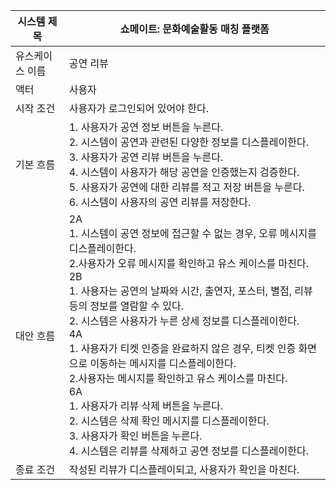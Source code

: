 | 시스템 제목| 쇼메이트: 문화예술활동 매칭 플랫폼  |
|-----------------|-------------------|
| 유스케이스 이름| 공연 리뷰 |
| 액터             | 사용자 |
| 시작 조건          | 사용자가 로그인되어 있어야 한다.|           
| 기본 흐름          | 1. 사용자가 공연 정보 버튼을 누른다.<br>2. 시스템이 공연과 관련된 다양한 정보를 디스플레이한다. <br>3. 사용자가 공연 리뷰 버튼을 누른다. <br>4. 시스템이 사용자가 해당 공연을 인증했는지 검증한다. <br>5. 사용자가 공연에 대한 리뷰를 적고 저장 버튼을 누른다. <br>6. 시스템이 사용자의 공연 리뷰를 저장한다.|
| 대안 흐름          |2A<br>  1. 시스템이 공연 정보에 접근할 수 없는 경우, 오류 메시지를 디스플레이한다.<br>  2.사용자가 오류 메시지를 확인하고 유스 케이스를 마친다. <br>2B<br>  1. 사용자는 공연의 날짜와 시간, 출연자, 포스터, 별점, 리뷰 등의 정보를 열람할 수 있다. <br>  2. 시스템은 사용자가 누른 상세 정보를 디스플레이한다.<br>4A<br>  1. 사용자가 티켓 인증을 완료하지 않은 경우, 티켓 인증 화면으로 이동하는 메시지를 디스플레이한다.<br>  2.사용자는 메시지를 확인하고 유스 케이스를 마친다.<br>6A<br>  1. 사용자가 리뷰 삭제 버튼을 누른다.<br>  2. 시스템은 삭제 확인 메시지를 디스플레이한다. <br>  3. 사용자가 확인 버튼을 누른다. <br>  4. 시스템은 리뷰를 삭제하고 공연 정보를 디스플레이한다.
| 종료 조건          | 작성된 리뷰가 디스플레이되고, 사용자가 확인을 마친다. |